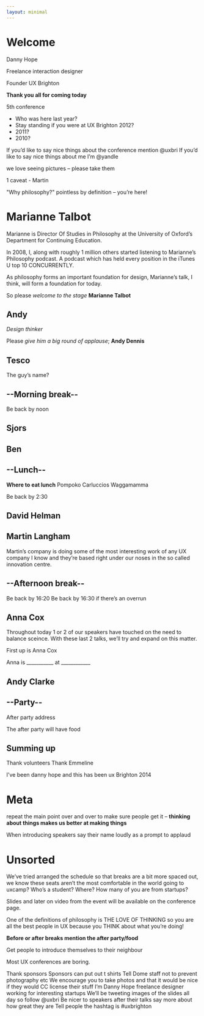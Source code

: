 ```yaml
---
layout: minimal
---
```


# Welcome

Danny Hope

Freelance interaction designer

Founder UX Brighton

**Thank you all for coming today**

5th conference

- Who was here last year?
- Stay standing if you were at UX Brighton 2012?
- 2011?
- 2010?

If you’d like to say nice things about the conference mention @uxbri
If you’d like to say nice things about me I’m @yandle

we love seeing pictures – please take them

1 caveat - Martin

"Why philosophy?" pointless by definition – you’re here!

# Marianne Talbot
Marianne is Director Of Studies in Philosophy at the University of Oxford’s Department for Continuing Education.

In 2008, I, along with roughly 1 million others started listening to Marianne’s Philosophy podcast. A podcast which has held every position in the iTunes U top 10 CONCURRENTLY.

As philosophy forms an important foundation for design, Marianne’s talk, I think, will form a foundation for today.

So please *welcome to the stage* **Marianne Talbot**

## Andy

*Design thinker*

Please *give him a big round of applause*; **Andy Dennis**

## Tesco

The guy’s name?

## --Morning break--

Be back by noon

## Sjors

## Ben

## --Lunch--

**Where to eat lunch**
Pompoko
Carluccios
Waggamamma

Be back by 2:30

## David Helman

## Martin Langham
Martin’s company is doing some of the most interesting work of any UX company I know and they’re based right under our noses in the so called innovation centre.

## --Afternoon break--
Be back by 16:20
Be back by 16:30 if there’s an overrun

## Anna Cox

Throughout today 1 or 2 of our speakers have touched on the need to balance sceince. With these last 2 talks, we’ll try and expand on this matter.

First up is Anna Cox

Anna is ___________ at ____________



## Andy Clarke

## --Party--

After party address

The after party will have food

## Summing up

Thank volunteers
Thank Emmeline

I've been danny hope and this has been ux Brighton 2014

# Meta

repeat the main point over and over to make sure people get it – **thinking about things makes us better at making things**

When introducing speakers say their name loudly as a prompt to applaud

# Unsorted
We’ve tried arranged the schedule so that breaks are a bit more spaced out, we know these seats aren’t the most comfortable in the world
going to uxcamp?
Who’s a student? Where?
How many of you are from startups?

Slides and later on video from the event will be available on the conference page.


One of the definitions of philosophy is THE LOVE OF THINKING so you are all the best people in UX because you THINK about what you’re doing!

**Before or after breaks mention the after party/food**

Get people to introduce themselves to their neighbour

Most UX conferences are boring.

Thank sponsors
Sponsors can put out t shirts
Tell Dome staff not to prevent photography etc
We encourage you to take photos and that it would be nice if they would CC license their stuff
I’m Danny Hope freelance designer working for interesting startups
We’ll be tweeting images of the slides all day so follow @uxbri
Be nicer to speakers after their talks say more about how great they are
Tell people the hashtag is #uxbrighton